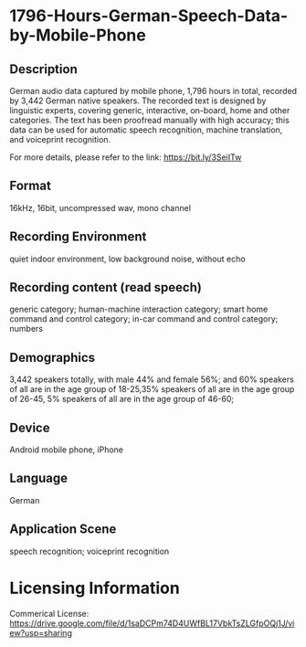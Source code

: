 # 1796-Hours-German-Speech-Data-by-Mobile-Phone


## Description
German audio data captured by mobile phone, 1,796 hours in total, recorded by 3,442 German native speakers. The recorded text is designed by linguistic experts, covering generic, interactive, on-board, home and other categories. The text has been proofread manually with high accuracy; this data can be used for automatic speech recognition, machine translation, and voiceprint recognition.

For more details, please refer to the link: https://bit.ly/3SeiITw

## Format
16kHz, 16bit, uncompressed wav, mono channel

## Recording Environment
quiet indoor environment, low background noise, without echo

## Recording content (read speech)
generic category; human-machine interaction category; smart home command and control category; in-car command and control category; numbers

## Demographics
3,442 speakers totally, with male 44% and female 56%; and 60% speakers of all are in the age group of 18-25,35% speakers of all are in the age group of 26-45, 5% speakers of all are in the age group of 46-60;

## Device
Android mobile phone, iPhone

## Language
German

## Application Scene
speech recognition; voiceprint recognition

# Licensing Information
Commerical License: https://drive.google.com/file/d/1saDCPm74D4UWfBL17VbkTsZLGfpOQj1J/view?usp=sharing
